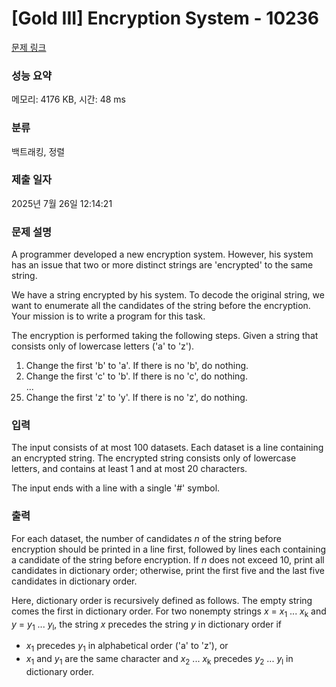 # [Gold III] Encryption System - 10236 

[문제 링크](https://www.acmicpc.net/problem/10236) 

### 성능 요약

메모리: 4176 KB, 시간: 48 ms

### 분류

백트래킹, 정렬

### 제출 일자

2025년 7월 26일 12:14:21

### 문제 설명

<p>A programmer developed a new encryption system. However, his system has an issue that two or more distinct strings are 'encrypted' to the same string.</p>

<p>We have a string encrypted by his system. To decode the original string, we want to enumerate all the candidates of the string before the encryption. Your mission is to write a program for this task.</p>

<p>The encryption is performed taking the following steps. Given a string that consists only of lowercase letters ('a' to 'z').</p>

<ol>
	<li>Change the first 'b' to 'a'. If there is no 'b', do nothing.</li>
	<li>Change the first 'c' to 'b'. If there is no 'c', do nothing.</li>
	<li style="list-style:none;">...</li>
	<li value="25">Change the first 'z' to 'y'. If there is no 'z', do nothing.</li>
</ol>

### 입력 

 <p>The input consists of at most 100 datasets. Each dataset is a line containing an encrypted string. The encrypted string consists only of lowercase letters, and contains at least 1 and at most 20 characters.</p>

<p>The input ends with a line with a single '#' symbol.</p>

### 출력 

 <p>For each dataset, the number of candidates <i>n</i> of the string before encryption should be printed in a line first, followed by lines each containing a candidate of the string before encryption. If <i>n</i> does not exceed 10, print all candidates in dictionary order; otherwise, print the first five and the last five candidates in dictionary order.</p>

<p>Here, dictionary order is recursively defined as follows. The empty string comes the first in dictionary order. For two nonempty strings <i>x</i> = <i>x</i><sub>1</sub> ... <i>x</i><sub>k</sub> and <i>y</i> = <i>y</i><sub>1</sub> ... <i>y</i><sub>l</sub>, the string <i>x</i> precedes the string <i>y</i> in dictionary order if</p>

<ul>
	<li><i>x</i><sub>1</sub> precedes <i>y</i><sub>1</sub> in alphabetical order ('a' to 'z'), or</li>
	<li><i>x</i><sub>1</sub> and <i>y</i><sub>1</sub> are the same character and <i>x</i><sub>2</sub> ... <i>x</i><sub>k</sub> precedes <i>y</i><sub>2</sub> ... <i>y</i><sub>l</sub> in dictionary order.</li>
</ul>

